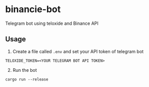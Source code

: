 # binancie-bot
Telegram bot using teloxide and Binance API

## Usage
1. Create a file called `.env` and set your API token of telegram bot
```
TELOXIDE_TOKEN=<YOUR TELEGRAM BOT API TOKEN>
```
2. Run the bot
```
cargo run --release
```
